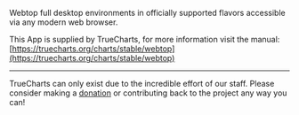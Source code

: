 Webtop full desktop environments in officially supported flavors accessible via any modern web browser.

This App is supplied by TrueCharts, for more information visit the manual: [https://truecharts.org/charts/stable/webtop](https://truecharts.org/charts/stable/webtop)

---

TrueCharts can only exist due to the incredible effort of our staff.
Please consider making a [donation](https://truecharts.org/about/sponsor) or contributing back to the project any way you can!
